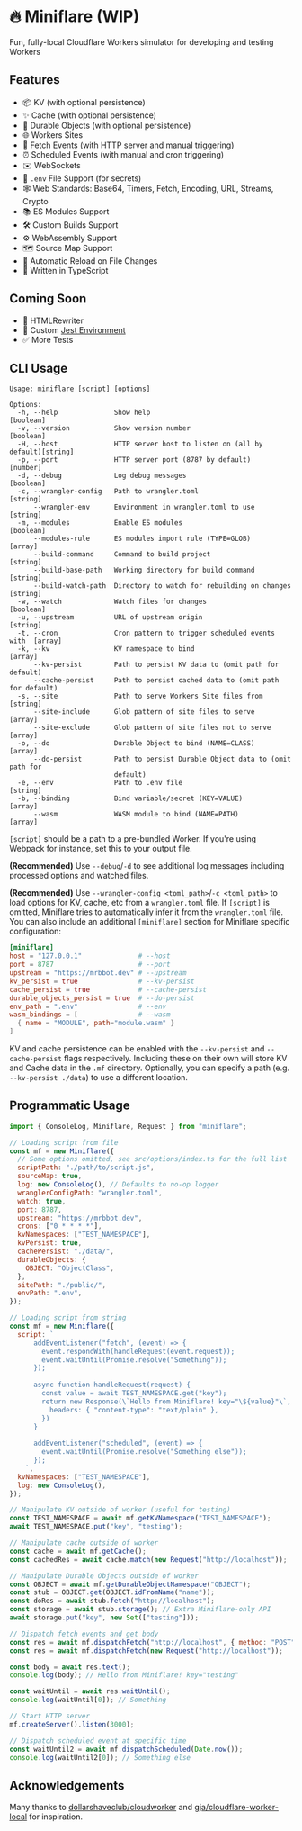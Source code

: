 # 🔥 Miniflare (WIP)

Fun, fully-local Cloudflare Workers simulator for developing and testing Workers

## Features

- 📦 KV (with optional persistence)
- ✨ Cache (with optional persistence)
- 📌 Durable Objects (with optional persistence)
- 🌐 Workers Sites
- 📨 Fetch Events (with HTTP server and manual triggering)
- ⏰ Scheduled Events (with manual and cron triggering)
- ✉️ WebSockets
- 🔑 `.env` File Support (for secrets)
- 🕸 Web Standards: Base64, Timers, Fetch, Encoding, URL, Streams, Crypto
- 📚 ES Modules Support
- 🛠 Custom Builds Support
- ⚙️ WebAssembly Support
- 🗺 Source Map Support
- 👀 Automatic Reload on File Changes
- 💪 Written in TypeScript

## Coming Soon

- 📄 HTMLRewriter
- 🤹 Custom [Jest Environment](https://jestjs.io/docs/configuration#testenvironment-string)
- ✅ More Tests

## CLI Usage

```
Usage: miniflare [script] [options]

Options:
  -h, --help              Show help                                    [boolean]
  -v, --version           Show version number                          [boolean]
  -H, --host              HTTP server host to listen on (all by default)[string]
  -p, --port              HTTP server port (8787 by default)            [number]
  -d, --debug             Log debug messages                           [boolean]
  -c, --wrangler-config   Path to wrangler.toml                         [string]
      --wrangler-env      Environment in wrangler.toml to use           [string]
  -m, --modules           Enable ES modules                            [boolean]
      --modules-rule      ES modules import rule (TYPE=GLOB)             [array]
      --build-command     Command to build project                      [string]
      --build-base-path   Working directory for build command           [string]
      --build-watch-path  Directory to watch for rebuilding on changes  [string]
  -w, --watch             Watch files for changes                      [boolean]
  -u, --upstream          URL of upstream origin                        [string]
  -t, --cron              Cron pattern to trigger scheduled events with  [array]
  -k, --kv                KV namespace to bind                           [array]
      --kv-persist        Path to persist KV data to (omit path for default)
      --cache-persist     Path to persist cached data to (omit path for default)
  -s, --site              Path to serve Workers Site files from         [string]
      --site-include      Glob pattern of site files to serve            [array]
      --site-exclude      Glob pattern of site files not to serve        [array]
  -o, --do                Durable Object to bind (NAME=CLASS)            [array]
      --do-persist        Path to persist Durable Object data to (omit path for
                          default)
  -e, --env               Path to .env file                             [string]
  -b, --binding           Bind variable/secret (KEY=VALUE)               [array]
      --wasm              WASM module to bind (NAME=PATH)                [array]
```

`[script]` should be a path to a pre-bundled Worker.
If you're using Webpack for instance, set this to your output file.

**(Recommended)** Use `--debug`/`-d` to see additional log messages including processed options and watched files.

**(Recommended)** Use `--wrangler-config <toml_path>`/`-c <toml_path>` to load options for KV, cache, etc from a `wrangler.toml` file.
If `[script]` is omitted, Miniflare tries to automatically infer it from the `wrangler.toml` file.
You can also include an additional `[miniflare]` section for Miniflare specific configuration:

```toml
[miniflare]
host = "127.0.0.1"              # --host
port = 8787                     # --port
upstream = "https://mrbbot.dev" # --upstream
kv_persist = true               # --kv-persist
cache_persist = true            # --cache-persist
durable_objects_persist = true  # --do-persist
env_path = ".env"               # --env
wasm_bindings = [               # --wasm
  { name = "MODULE", path="module.wasm" }
]
```

KV and cache persistence can be enabled with the `--kv-persist` and `--cache-persist` flags respectively.
Including these on their own will store KV and Cache data in the `.mf` directory.
Optionally, you can specify a path (e.g. `--kv-persist ./data`) to use a different location.

## Programmatic Usage

```javascript
import { ConsoleLog, Miniflare, Request } from "miniflare";

// Loading script from file
const mf = new Miniflare({
  // Some options omitted, see src/options/index.ts for the full list
  scriptPath: "./path/to/script.js",
  sourceMap: true,
  log: new ConsoleLog(), // Defaults to no-op logger
  wranglerConfigPath: "wrangler.toml",
  watch: true,
  port: 8787,
  upstream: "https://mrbbot.dev",
  crons: ["0 * * * *"],
  kvNamespaces: ["TEST_NAMESPACE"],
  kvPersist: true,
  cachePersist: "./data/",
  durableObjects: {
    OBJECT: "ObjectClass",
  },
  sitePath: "./public/",
  envPath: ".env",
});

// Loading script from string
const mf = new Miniflare({
  script: `
      addEventListener("fetch", (event) => {
        event.respondWith(handleRequest(event.request));
        event.waitUntil(Promise.resolve("Something"));
      });
      
      async function handleRequest(request) {
        const value = await TEST_NAMESPACE.get("key");
        return new Response(\`Hello from Miniflare! key="\${value}"\`, {
          headers: { "content-type": "text/plain" },
        })
      }
      
      addEventListener("scheduled", (event) => {
        event.waitUntil(Promise.resolve("Something else"));
      });
    `,
  kvNamespaces: ["TEST_NAMESPACE"],
  log: new ConsoleLog(),
});

// Manipulate KV outside of worker (useful for testing)
const TEST_NAMESPACE = await mf.getKVNamespace("TEST_NAMESPACE");
await TEST_NAMESPACE.put("key", "testing");

// Manipulate cache outside of worker
const cache = await mf.getCache();
const cachedRes = await cache.match(new Request("http://localhost"));

// Manipulate Durable Objects outside of worker
const OBJECT = await mf.getDurableObjectNamespace("OBJECT");
const stub = OBJECT.get(OBJECT.idFromName("name"));
const doRes = await stub.fetch("http://localhost");
const storage = await stub.storage(); // Extra Miniflare-only API
await storage.put("key", new Set(["testing"]));

// Dispatch fetch events and get body
const res = await mf.dispatchFetch("http://localhost", { method: "POST" });
const res = await mf.dispatchFetch(new Request("http://localhost"));

const body = await res.text();
console.log(body); // Hello from Miniflare! key="testing"

const waitUntil = await res.waitUntil();
console.log(waitUntil[0]); // Something

// Start HTTP server
mf.createServer().listen(3000);

// Dispatch scheduled event at specific time
const waitUntil2 = await mf.dispatchScheduled(Date.now());
console.log(waitUntil2[0]); // Something else
```

## Acknowledgements

Many thanks to [dollarshaveclub/cloudworker](https://github.com/dollarshaveclub/cloudworker) and [gja/cloudflare-worker-local](https://github.com/gja/cloudflare-worker-local) for inspiration.
